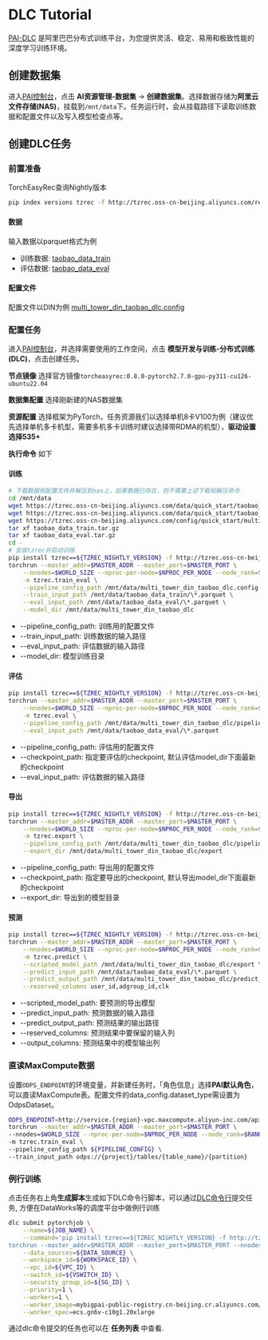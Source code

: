 # DLC Tutorial

[PAI-DLC](https://help.aliyun.com/zh/pai/user-guide/container-training) 是阿里巴巴分布式训练平台，为您提供灵活、稳定、易用和极致性能的深度学习训练环境。

## 创建数据集

进入[PAI控制台](https://pai.console.aliyun.com/)，点击 **AI资源管理-数据集** -> **创建数据集**。选择数据存储为**阿里云文件存储(NAS)**，挂载到`/mnt/data`下。任务运行时，会从挂载路径下读取训练数据和配置文件以及写入模型检查点等。

## 创建DLC任务

### 前置准备

TorchEasyRec查询Nightly版本

```bash
pip index versions tzrec -f http://tzrec.oss-cn-beijing.aliyuncs.com/release/nightly/repo.html --trusted-host tzrec.oss-cn-beijing.aliyuncs.com
```

#### 数据

输入数据以parquet格式为例

- 训练数据: [taobao_data_train](https://tzrec.oss-cn-beijing.aliyuncs.com/data/quick_start/taobao_data_train.tar.gz)
- 评估数据: [taobao_data_eval](https://tzrec.oss-cn-beijing.aliyuncs.com/data/quick_start/taobao_data_eval.tar.gz)

#### 配置文件

配置文件以DIN为例 [multi_tower_din_taobao_dlc.config](https://tzrec.oss-cn-beijing.aliyuncs.com/config/quick_start/multi_tower_din_taobao_dlc.config)

### 配置任务

进入[PAI控制台](https://pai.console.aliyun.com)，并选择需要使用的工作空间，点击 **模型开发与训练-分布式训练(DLC)**，点击创建任务。

**节点镜像** 选择官方镜像`torcheasyrec:0.8.0-pytorch2.7.0-gpu-py311-cu126-ubuntu22.04`

**数据集配置** 选择刚新建的NAS数据集

**资源配置** 选择框架为PyTorch，任务资源我们以选择单机8卡V100为例（建议优先选择单机多卡机型，需要多机多卡训练时建议选择带RDMA的机型），**驱动设置选择535+**

**执行命令** 如下

#### 训练

```bash
# 下载数据和配置文件并解压到nas上，如果数据已存在，则不需要上述下载和解压命令
cd /mnt/data
wget https://tzrec.oss-cn-beijing.aliyuncs.com/data/quick_start/taobao_data_train.tar.gz
wget https://tzrec.oss-cn-beijing.aliyuncs.com/data/quick_start/taobao_data_eval.tar.gz
wget https://tzrec.oss-cn-beijing.aliyuncs.com/config/quick_start/multi_tower_din_taobao_dlc.config
tar xf taobao_data_train.tar.gz
tar xf taobao_data_eval.tar.gz
cd -
# 安装tzrec并启动训练
pip install tzrec==${TZREC_NIGHTLY_VERSION} -f http://tzrec.oss-cn-beijing.aliyuncs.com/release/nightly/repo.html --trusted-host tzrec.oss-cn-beijing.aliyuncs.com
torchrun --master_addr=$MASTER_ADDR --master_port=$MASTER_PORT \
    --nnodes=$WORLD_SIZE --nproc-per-node=$NPROC_PER_NODE --node_rank=$RANK \
    -m tzrec.train_eval \
    --pipeline_config_path /mnt/data/multi_tower_din_taobao_dlc.config \
    --train_input_path /mnt/data/taobao_data_train/\*.parquet \
    --eval_input_path /mnt/data/taobao_data_eval/\*.parquet \
    --model_dir /mnt/data/multi_tower_din_taobao_dlc
```

- --pipeline_config_path: 训练用的配置文件
- --train_input_path: 训练数据的输入路径
- --eval_input_path: 评估数据的输入路径
- --model_dir: 模型训练目录

#### 评估

```bash
pip install tzrec==${TZREC_NIGHTLY_VERSION} -f http://tzrec.oss-cn-beijing.aliyuncs.com/release/nightly/repo.html --trusted-host tzrec.oss-cn-beijing.aliyuncs.com
torchrun --master_addr=$MASTER_ADDR --master_port=$MASTER_PORT \
    --nnodes=$WORLD_SIZE --nproc-per-node=$NPROC_PER_NODE --node_rank=$RANK \
    -m tzrec.eval \
    --pipeline_config_path /mnt/data/multi_tower_din_taobao_dlc/pipeline.config \
    --eval_input_path /mnt/data/taobao_data_eval/\*.parquet
```

- --pipeline_config_path: 评估用的配置文件
- --checkpoint_path: 指定要评估的checkpoint, 默认评估model_dir下面最新的checkpoint
- --eval_input_path: 评估数据的输入路径

#### 导出

```bash
pip install tzrec==${TZREC_NIGHTLY_VERSION} -f http://tzrec.oss-cn-beijing.aliyuncs.com/release/nightly/repo.html --trusted-host tzrec.oss-cn-beijing.aliyuncs.com
torchrun --master_addr=$MASTER_ADDR --master_port=$MASTER_PORT \
    --nnodes=$WORLD_SIZE --nproc-per-node=$NPROC_PER_NODE --node_rank=$RANK \
    -m tzrec.export \
    --pipeline_config_path /mnt/data/multi_tower_din_taobao_dlc/pipeline.config \
    --export_dir /mnt/data/multi_tower_din_taobao_dlc/export
```

- --pipeline_config_path: 导出用的配置文件
- --checkpoint_path: 指定要导出的checkpoint, 默认导出model_dir下面最新的checkpoint
- --export_dir: 导出到的模型目录

#### 预测

```bash
pip install tzrec==${TZREC_NIGHTLY_VERSION} -f http://tzrec.oss-cn-beijing.aliyuncs.com/release/nightly/repo.html --trusted-host tzrec.oss-cn-beijing.aliyuncs.com
torchrun --master_addr=$MASTER_ADDR --master_port=$MASTER_PORT \
    --nnodes=$WORLD_SIZE --nproc-per-node=$NPROC_PER_NODE --node_rank=$RANK \
    -m tzrec.predict \
    --scripted_model_path /mnt/data/multi_tower_din_taobao_dlc/export \
    --predict_input_path /mnt/data/taobao_data_eval/\*.parquet \
    --predict_output_path /mnt/data/multi_tower_din_taobao_dlc/predict_result \
    --reserved_columns user_id,adgroup_id,clk
```

- --scripted_model_path: 要预测的导出模型
- --predict_input_path: 预测数据的输入路径
- --predict_output_path: 预测结果的输出路径
- --reserved_columns: 预测结果中要保留的输入列
- --output_columns: 预测结果中的模型输出列

### 直读MaxCompute数据

设置`ODPS_ENDPOINT`的环境变量，并新建任务时，「角色信息」选择**PAI默认角色**，可以直读MaxCompute表。配置文件的data_config.dataset_type需设置为OdpsDataset。

```bash
ODPS_ENDPOINT=http://service.{region}-vpc.maxcompute.aliyun-inc.com/api \
torchrun --master_addr=$MASTER_ADDR --master_port=$MASTER_PORT \
--nnodes=$WORLD_SIZE --nproc-per-node=$NPROC_PER_NODE --node_rank=$RANK \
-m tzrec.train_eval \
--pipeline_config_path ${PIPELINE_CONFIG} \
--train_input_path odps://{project}/tables/{table_name}/{partition}
```

### 例行训练

点击任务右上角**生成脚本**生成如下DLC命令行脚本，可以通过[DLC命令行](https://help.aliyun.com/document_detail/214317.html)提交任务, 方便在DataWorks等的调度平台中做例行训练

```bash
dlc submit pytorchjob \
    --name=${JOB_NAME} \
    --command='pip install tzrec==${TZREC_NIGHTLY_VERSION} -f http://tzrec.oss-cn-beijing.aliyuncs.com/release/nightly/repo.html --trusted-host tzrec.oss-cn-beijing.aliyuncs.com
torchrun --master_addr=$MASTER_ADDR --master_port=$MASTER_PORT --nnodes=$WORLD_SIZE --nproc-per-node=$NPROC_PER_NODE --node_rank=$RANK -m tzrec.train_eval --pipeline_config_path /mnt/data/multi_tower_din_taobao_dlc.config --train_input_path /mnt/data/data/taobao_data_train/\*.parquet --eval_input_path /mnt/data/taobao_data_eval/\*.parquet --model_dir /mnt/data/multi_tower_din_taobao_dlc' \
    --data_sources=${DATA_SOURCE} \
    --workspace_id=${WORKSPACE_ID} \
    --vpc_id=${VPC_ID} \
    --switch_id=${VSWITCH_ID} \
    --security_group_id=${SG_ID} \
    --priority=1 \
    --workers=1 \
    --worker_image=mybigpai-public-registry.cn-beijing.cr.aliyuncs.com/easyrec/tzrec-devel:${TZREC_DOCKER_VERSION} \
    --worker_spec=ecs.gn6v-c10g1.20xlarge
```

通过dlc命令提交的任务也可以在 **任务列表** 中查看.
